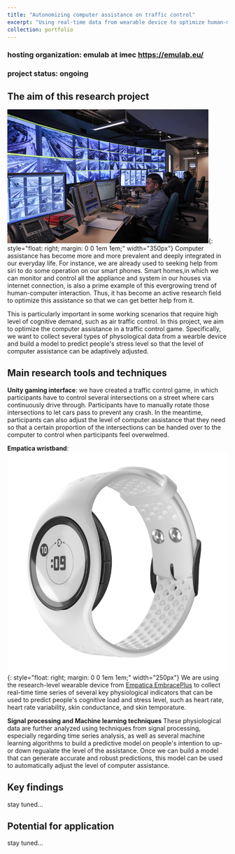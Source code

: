 ```yaml
---
title: "Autonomizing computer assistance on traffic control"
excerpt: "Using real-time data from wearable device to optimize human-machine interaction in a traffic control scenario <br/><img src='/website/images/traffic_control.png' style='width: 33%; height: auto;'>"
collection: portfolio
---
```


### hosting organization: emulab at imec <https://emulab.eu/> 
### project status: ongoing

## The aim of this research project
![](https://raw.githubusercontent.com/cmchai/website/refs/heads/master/images/traffic_control.gif){: style="float: right; margin: 0 0 1em 1em;" width="350px"}
Computer assistance has become more and more prevalent and deeply integrated in our everyday life. For instance, we are already used to seeking help from siri to do some operation on our smart phones. Smart homes,in which we can monitor and control all the appliance and system in our houses via internet connection, is also a prime example of this evergrowing trend of human-computer interaction. Thus, it has become an active research field to optimize this assistance so that we can get better help from it. 

This is particularly important in some working scenarios that require high level of cognitive demand, such as air traffic control. In this project, we aim to optimize the computer assistance in a traffic control game. Specifically, we want to collect several types of physological data from a wearble device and build a model to predict people's stress level so that the level of computer assistance can be adaptively adjusted. 

## Main research tools and techniques

**Unity gaming interface**: 
we have created a traffic control game, in which participants have to control several intersections on a street where cars continuously drive through. Participants have to manually rotate those intersections to let cars pass to prevent any crash. In the meantime, participants can also adjust the level of computer assistance that they need so that a certain proportion of the intersections can be handed over to the computer to control when participants feel overwelmed.

**Empatica wristband**: 
![](https://raw.githubusercontent.com/cmchai/website/refs/heads/master/images/wrist_band.png){: style="float: right; margin: 0 0 1em 1em;" width="250px"}
We are using the research-level wearable device from [Empatica EmbracePlus](https://www.empatica.com/embraceplus/) to collect real-time time series of several key physiological indicators that can be used to predict people's cognitive load and stress level, such as heart rate, heart rate variability, skin conductance, and skin temporature.

**Signal processing and Machine learning techniques**
These physiological data are further analyzed using techniques from signal processing, especially regarding time series analysis, as well as several machine learning algorithms to build a predictive model on people's intention to up- or down regualate the level of the assistance. Once we can build a model that can generate accurate and robust predictions, this model can be used to automatically adjust the level of computer assistance.

## Key findings
stay tuned...
## Potential for application
stay tuned...
